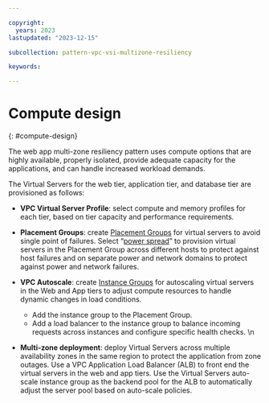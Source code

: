 ```yaml
---

copyright:
  years: 2023
lastupdated: "2023-12-15"

subcollection: pattern-vpc-vsi-multizone-resiliency

keywords:

---
```


# Compute design
{: #compute-design}

The web app multi-zone resiliency pattern uses compute options that are highly available, properly isolated, provide adequate capacity for the applications, and can handle increased workload demands.

The Virtual Servers for the web tier, application tier, and database tier are provisioned as follows:

-   **VPC Virtual Server Profile**: select compute and memory profiles for each tier, based on tier capacity and performance requirements.

-   **Placement Groups**: create [Placement Groups](https://cloud.ibm.com/docs/vpc?topic=vpc-about-placement-groups-for-vpc&interface=ui) for virtual servers to avoid single point of failures. Select “[power spread](https://cloud.ibm.com/docs/vpc?topic=vpc-about-placement-groups-for-vpc&interface=ui#power-spread-placement-groups-for-vpc)” to provision virtual servers in the Placement Group across different hosts to protect against host failures and on separate power and network domains to protect against power and network failures.

-   **VPC Autoscale**: create [Instance Groups](https://cloud.ibm.com/docs/vpc?topic=vpc-creating-auto-scale-instance-group&interface=ui) for autoscaling virtual servers in the Web and App tiers to adjust compute resources to handle dynamic changes in load conditions.
    -   Add the instance group to the Placement Group.
    -   Add a load balancer to the instance group to balance incoming requests across instances and configure specific health checks. \n

-   **Multi-zone deployment**: deploy Virtual Servers across multiple availability zones in the same region to protect the application from zone outages. Use a VPC Application Load Balancer (ALB) to front end the virtual servers in the web and app tiers. Use the Virtual Servers auto-scale instance group as the backend pool for the ALB to automatically adjust the server pool based on auto-scale policies.
